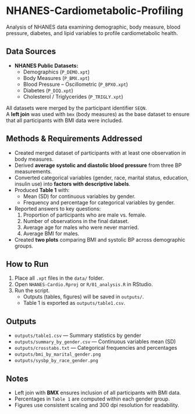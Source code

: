 # NHANES-Cardiometabolic-Profiling
Analysis of NHANES data examining demographic, body measure, blood pressure, diabetes, and lipid variables to profile cardiometabolic health.


## Data Sources
- **NHANES Public Datasets:**
  - Demographics (`P_DEMO.xpt`)
  - Body Measures (`P_BMX.xpt`)
  - Blood Pressure – Oscillometric (`P_BPXO.xpt`)
  - Diabetes (`P_DIQ.xpt`)
  - Cholesterol / Triglycerides (`P_TRIGLY.xpt`)

All datasets were merged by the participant identifier `SEQN`.  
A **left join** was used with `bmx` (body measures) as the base dataset to ensure that all participants with BMI data were included.

## Methods & Requirements Addressed
- Created merged dataset of participants with at least one observation in body measures.  
- Derived **average systolic and diastolic blood pressure** from three BP measurements.  
- Converted categorical variables (gender, race, marital status, education, insulin use) into **factors with descriptive labels**.  
- Produced **Table 1** with:
  - Mean (SD) for continuous variables by gender.  
  - Frequency and percentage for categorical variables by gender.  
- Reported answers to key questions:
  1. Proportion of participants who are male vs. female.  
  2. Number of observations in the final dataset.  
  3. Average age for males who were never married.  
  4. Average BMI for males.
- Created **two plots** comparing BMI and systolic BP across demographic groups.


## How to Run
1. Place all `.xpt` files in the `data/` folder.  
2. Open `NHANES-Cardio.Rproj` or `R/01_analysis.R` in RStudio.  
3. Run the script.  
   - Outputs (tables, figures) will be saved in `outputs/`.  
   - Table 1 is exported as `outputs/table1.csv`.


## Outputs
- `outputs/table1.csv` — Summary statistics by gender  
- `outputs/summary_by_gender.csv` — Continuous variables mean (SD)  
- `outputs/crosstabs.txt` — Categorical frequencies and percentages  
- `outputs/bmi_by_marital_gender.png`  
- `outputs/sysbp_by_race_gender.png`



## Notes
- Left join with **BMX** ensures inclusion of all participants with BMI data.  
- Percentages in `Table 1` are computed within each gender group.  
- Figures use consistent scaling and 300 dpi resolution for readability.  

